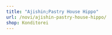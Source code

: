 ```yaml
---
title: "Ajishin;Pastry House Hippo"
url: /novi/ajishin-pastry-house-hippo/
shop: Konditorei
---
```

